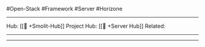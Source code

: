 #Open-Stack #Framework #Server #Horizone
___
Hub: [[🎯 +Smolit-Hub]]
Project Hub: [[🎯 +Server Hub]]
Related: 
___
___

